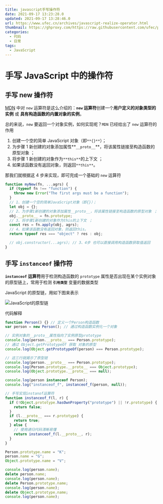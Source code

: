 ```yaml
---
title: javascript手写操作符
date: 2021-09-17 13:23:28.0
updated: 2021-09-17 13:28:46.0
url: https://www.ufec.cn/archives/javascript-realize-operator.html
thumbnail: https://ghproxy.com/https://raw.githubusercontent.com/ufec/picGoImg/main/blog/89619860743c6c21914116bc9d8dd378.webp
categories:
  - 代码
  - 日常
tags:
  - JavaScript
---
```


# 手写 JavaScript 中的操作符

## 手写 new 操作符

[MDN](https://developer.mozilla.org/zh-CN/docs/Web/JavaScript/Reference/Operators/new) 中对 `new` 运算符是这么介绍的：**`new` 运算符**创建一个**用户定义的对象类型的实例** 或 **具有构造函数的内置对象的实例**。

总的来说，`new` 要返回一个对象实例，如何实现呢？`MDN` 已经给出了 `new` 运算符的作用

1. 创建一个空的简单 JavaScript 对象（即`**{}**`）；
2. 为步骤 1 新创建的对象添加属性**`__proto__`**，将该属性链接至构造函数的原型对象 ；
3. 将步骤 1 新创建的对象作为`**this**`的上下文 ；
4. 如果该函数没有返回对象，则返回`**this**`。

那我们就根据这 4 步来实现，即可完成一个基础的 `new` 运算符

```javascript
function myNew(fn, ...agrs) {
  if (typeof fn !== "function") {
    throw new Error("The first args must be a function");
  }
  // 1、创建一个空的简单JavaScript对象（即{}）；
  let obj = {};
  // 2、为步骤1新创建的对象添加属性__proto__，将该属性链接至构造函数的原型对象 ；
  obj.__proto__ = fn.prototype;
  // 3、将步骤1新创建的对象作为this的上下文 ；
  const res = fn.apply(obj, agrs);
  // 4、如果该函数没有返回对象，则返回this。
  return typeof res === "object" ? res : obj;

  // obj.constructor(...agrs); // 3、4步 也可以直接调用构造函数获取值返回
}
```

## 手写 `instanceof` 操作符

**`instanceof`** **运算符**用于检测构造函数的 `prototype` 属性是否出现在某个实例对象的原型链上，常用于检测 **`引用类型`** 变量的数据类型

JavaScript 的原型链，用如下图来表示

![JavaScript的原型链](https://gitee.com/ufec/myimg/raw/master/image//202109171312849.webp)

代码解释

```javascript
function Person() {} // 定义一个Person构造函数
var person = new Person(); // 通过构造函数实例化一个对象

// 实例对象的__proto__属性指向了实例原型prototype
console.log(person.__proto__ === Person.prototype);
// 通过 Object.getPrototypeOf 获取 对象的原型
console.log(Object.getPrototypeOf(person) === Person.prototype);

// 这三行就揭示了原型链
console.log(person.__proto__ === Person.prototype);
console.log(Person.prototype.__proto__ === Object.prototype);
console.log(Object.prototype.__proto__ === null);

console.log(person instanceof Person);
console.log("instanceof_f", instanceof_f(person, null));

// 手写实现instanof运算符
function instanceof_f(l, r) {
  if (!Object.prototype.hasOwnProperty("prototype") || !r.prototype) {
    return false;
  }
  if (l.__proto__ === r.prototype) {
    return true;
  } else {
    // 使用递归代码清晰易懂
    return instanceof_f(l.__proto__, r);
  }
}

Person.prototype.name = "K";
person.name = "G";
Object.prototype.name = "V";

console.log(person.name);
delete person.name;
console.log(person.name);
delete Person.prototype.name;
console.log(person.name);
delete Object.prototype.name;
console.log(person.name);
```
